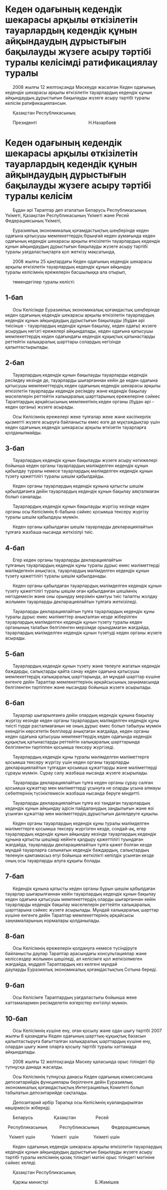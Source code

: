 # Кеден одағының кедендік шекарасы арқылы өткізілетін тауарлардың кедендік құнын айқындаудың дұрыстығын бақылауды жүзеге асыру тәртібі туралы келісімді ратификациялау туралы

      2008 жылғы 12 желтоқсанда Мәскеуде жасалған Кеден одағының кедендік шекарасы арқылы өткізілетін тауарлардың кедендік құнын айқындаудың дұрыстығын бақылауды жүзеге асыру тәртібі туралы келісім ратификациялансын.

      Қазақстан Республикасының

      Президенті                                          Н.Назарбаев

# Кеден одағының кедендік шекарасы арқылы өткізілетін тауарлардың кедендік құнын айқындаудың дұрыстығын бақылауды жүзеге асыру тәртібі туралы келісім

      Бұдан әрі Тараптар деп аталатын Беларусь Республикасының Үкіметі, Қазақстан Республикасының Үкіметі және Ресей Федерациясының Үкіметі,

      Еуразиялық экономикалық қоғамдастықтың шеңберінде кеден одағына қатысушы мемлекеттердің бірыңғай кеден аумағында кеден одағының кедендік шекарасы арқылы өткізілетін тауарлардың кедендік құнын айқындаудың дұрыстығын бақылауды жүзеге асыру тәртібі туралы уағдаластықтарға қол жеткізу мақсатында,

      2008 жылғы 25 қаңтардағы Кеден одағының кедендік шекарасы арқылы өткізілетін тауарлардың кедендік құнын айқындау туралы келісімнің ережелерін басшылыққа ала отырып,

      төмендегілер туралы келісті:

## 1-бап

      Осы Келісімде Еуразиялық экономикалық қоғамдастық шеңберінде кеден одағының кедендік шекарасы арқылы өткізілетін тауарлардың кедендік құнын айқындаудың дұрыстығын бақылауды (бұдан әрі тиісінше - тауарлардың кедендік құнын бақылау, кеден одағы) жүзеге асырудың негізгі ережелері айқындалады, кеден одағына қатысушы мемлекеттердің кеден одағындағы кедендік құқықтық қатынастарды реттейтін халықаралық шарттары солардың негізінде қалыптастырылады.

## 2-бап

      Тауарлардың кедендік құнын бақылауды тауарларды кедендік ресімдеу кезінде де, тауарларды шығарғаннан кейін де кеден одағына қатысушы мемлекеттердің кеден одағының кедендік шекарасы арқылы өткізілетін тауарларды кедендік ресімдеу және кедендік бақылау мәселелерін реттейтін халықаралық шарттарының ережелеріне сәйкес Тараптардың әрқайсысының мемлекетінің кеден органы (бұдан әрі - кеден органы) жүзеге асырады.

      Осы Келісімнің ережелері жеке тұлғалар жеке және кәсіпкерлік қызметті жүзеге асыруға байланысты емес өзге де мұқтаждықтар үшін кеден одағының кедендік шекарасы арқылы өткізетін тауарларға қолданылмайды.

## 3-бап

      Тауарлардың кедендік құнын бақылауды жүзеге асыру нәтижелері бойынша кеден органы тауарлардың мәлімделген кедендік құнын қабылдау туралы немесе тауарлардың мәлімделген кедендік құнын түзету қажеттілігі туралы шешім қабылдайды.

      Кеден органы тауарлардың кедендік құнына қатысты шешім қабылдағанға дейін тауарлардың кедендік құнын бақылау аяқталмаған болып саналады.

      Тауарлардың кедендік құнын бақылауды жүргізу кезінде кеден органы осы Келісімнің 6-бабына сәйкес қосымша тексеру жүргізу туралы шешім қабылдауы мүмкін.

      Кеден органы қабылдаған шешім тауарларды декларациялайтын тұлғаға жазбаша нысанда жеткізілуі тиіс.

## 4-бап

      Егер кеден органы тауарларды декларациялайтын тұлғаның тауарлардың кедендік құны туралы дұрыс емес мәліметтерді мәлімдегенін анықтаса, тауарлардың мәлімделген кедендік құнын түзету қажеттілігі туралы шешім қабылданады.

      Кеден органы қабылдаған тауарлардың мәлімделген кедендік құнын түзету қажеттілігі туралы шешім оған қабылданған шешімнің негіздемесін және оны орындау мерзімін қамтуы тиіс талапты жолдау жолымен тауарларды декларациялайтын тұлғаға жеткізіледі.

      Тауарларды декларациялайтын тұлға тауарлардың кедендік құны туралы дұрыс емес мәліметтер анықталған кезде жіберілген тауарлардың мәлімделген кедендік құнын түзету туралы кеден органының талабын белгіленген мерзімде орындамаған жағдайда, тауарлардың мәлімделген кедендік құнын түзетуді кеден органы жүзеге асырады.

## 5-бап

      Тауарлардың кедендік құнын түзету және төлеуге жататын кедендік баждарды, салықтарды қайта санау кеден одағына қатысушы мемлекеттердің халықаралық шарттарында, ал мұндай шарттар күшіне енгенге дейін Тараптар мемлекеттерінің әрқайсысының заңнамасында белгіленген тәртіппен және нысандар бойынша жүзеге асырылады.

## 6-бап

      Тауарлар шығарылғанға дейін олардың кедендік құнына бақылау жүргізу кезінде кеден органы тауарлардың мәлімделген кедендік құны тиісті түрде расталмағанын не оның дұрыс емес болып табылуы мүмкін екендігін көрсететін белгілерді анықтаған жағдайда, кеден органы кеден одағына қатысушы мемлекеттердің кеден одағында кедендік құқықтық қатынастарды реттейтін халықаралық шарттарында белгіленген тәртіппен қосымша тексеру жүргізеді.

      Тауарлардың кедендік құны туралы мәлімделген мәліметтерге қосымша тексеру жүргізу үшін кеден органы тауарларды декларациялайтын тұлғадан қосымша құжаттарды және мәліметтерді сұрауы мүмкін. Сұрау салу жазбаша нысанда жүзеге асырылады.

      Тауарларды декларациялайтын тұлға кеден органы сұрау салған қосымша құжаттар мен мәліметтерді ұсынуға не оларды ұсына алмауы себептерінің түсініктемесін жазбаша нысанда беруге міндетті.

      Тауарларды декларациялайтын тұлға өзі таңдаған тауарлардың кедендік құнын айқындау әдісін пайдаланудың заңдылығын және өзі ұсынған құжаттар мен мәліметтердің дұрыстығын дәлелдеуге құқылы.

      Кеден органы тауарлардың кедендік құны туралы мәлімделген мәліметтерге қосымша тексеру жүргізген кезде, сондай-ақ, егер тауарлардың кедендік құнын айқындау кезінде тауарлардың кедендік құнына қатысты шешімді кейінге қалдыру қажеттілігі туындаған жағдайда, тауарларды декларациялайтын тұлға қажет болған кезде мұндай тауарларға салынатын кедендік баждардың, салықтардың төленуін қамтамасыз етуі бойынша жеткілікті кепілдік ұсынған кезде оның осы тауарларды алуға құқығы болады.

## 7-бап

      Кедендік құнына қатысты кеден органы бұрын шешім қабылдаған тауарлар шығарылғаннан кейін тауарлардың кедендік құнын бақылау кеден одағына қатысушы мемлекеттердің оларды шығарғаннан кейін тауарларды кедендік бақылау мәселелерін реттейтін халықаралық шарттарына сәйкес жүзеге асырылады. Мұндай халықаралық шарттар күшіне енгенге дейін Тараптар мемлекеттерінің әрқайсысы заңнамаларының нормалары қолданылады.

## 8-бап

      Осы Келісімнің ережелерін қолдануға немесе түсіндіруге байланысты даулар Тараптар арасындағы консультациялар және келіссөздер жолымен шешіледі, ал келісімге қол жеткізілмеген жағдайда, мүдделі Тараптардың кез келгені мұндай дауларды Еуразиялық экономикалық қоғамдастықтың Сотына береді.

## 9-бап

      Осы Келісімге Тараптардың уағдаластығы бойынша жеке хаттамалармен ресімделетін өзгерістер енгізілуі мүмкін.

## 10-бап

      Осы Келісімнің күшіне ену, оған қосылу және одан шығу тәртібі 2007 жылғы 6 қазандағы Кеден одағының шарттық-құқықтық базасын қалыптастыруға бағытталған халықаралық шарттардың күшіне ену, олардан шығу және оларға қосылу тәртібі туралы хаттамада айқындалады.

      2008 жылғы 12 желтоқсанда Мәскеу қаласында орыс тіліндегі бір түпнұсқа данада жасалды.

      Осы Келісімнің түпнұсқа данасы Кеден одағының комиссиясына депозитарийдің функциялары берілгенге дейін Еуразиялық экономикалық қоғамдастықтың Интеграциялық Комитеті болып табылатын депозитарийде сақталады.

      Депозитарий әрбір Тарапқа осы Келісімнің куәландырылған көшірмесін жібереді.

      Беларусь                 Қазақстан                Ресей

  Республикасының          Республикасының          Федерациясының

   Үкіметі үшін             Үкіметі  үшін            Үкіметі үшін

      Кеден одағының кедендік шекарасы арқылы өткізілетін тауарлардың кедендік құнын айқындаудың дұрыстығын бақылауды жүзеге асыру тәртібі туралы келісімнің қазақ тіліндегі мәтіні орыс тіліндегі мәтініне сәйкес келеді.

      Қазақстан Республикасының

      Қаржы министрі                                      Б.Жәмішев

